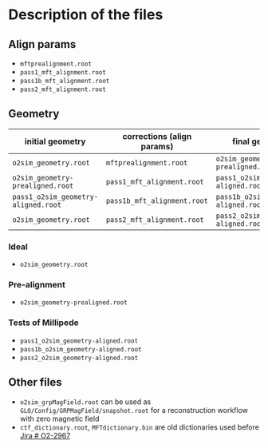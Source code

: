 # Description of the files

## Align params

- `mftprealignment.root`
- `pass1_mft_alignment.root`
- `pass1b_mft_alignment.root`
- `pass2_mft_alignment.root`

## Geometry

initial geometry | corrections (align params) | final geometry
 ---------------- | -------------------------- | ---------------
 `o2sim_geometry.root` | `mftprealignment.root` | `o2sim_geometry-prealigned.root`
 `o2sim_geometry-prealigned.root` | `pass1_mft_alignment.root` | `pass1_o2sim_geometry-aligned.root`
 `pass1_o2sim_geometry-aligned.root` | `pass1b_mft_alignment.root` | `pass1b_o2sim_geometry-aligned.root`
 `o2sim_geometry.root` | `pass2_mft_alignment.root` | `pass2_o2sim_geometry-aligned.root`

### Ideal

- `o2sim_geometry.root`

### Pre-alignment

- `o2sim_geometry-prealigned.root`

### Tests of Millipede

- `pass1_o2sim_geometry-aligned.root`
- `pass1b_o2sim_geometry-aligned.root`
- `pass2_o2sim_geometry-aligned.root`

## Other files

- `o2sim_grpMagField.root` can be used as `GLO/Config/GRPMagField/snapshot.root` for a reconstruction workflow with zero magnetic field
- `ctf_dictionary.root`, `MFTdictionary.bin` are old dictionaries used before [Jira # O2-2967](https://alice.its.cern.ch/jira/browse/O2-2967)